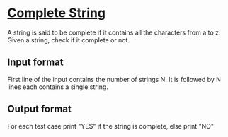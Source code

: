 # [Complete String][link]

A string is said to be complete if it contains all the characters from a to z. Given a string, check if it complete or not.

## Input format

First line of the input contains the number of strings N. It is followed by N lines each contains a single string.

## Output format

For each test case print "YES" if the string is complete, else print "NO"

[link]: https://www.hackerearth.com/practice/basic-programming/implementation/basics-of-implementation/practice-problems/algorithm/complete-string-4/
